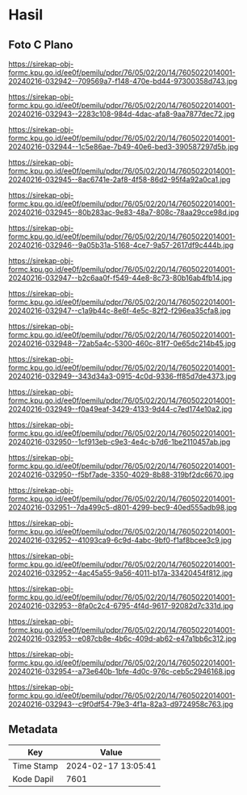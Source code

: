 # Hasil

## Foto C Plano

https://sirekap-obj-formc.kpu.go.id/ee0f/pemilu/pdpr/76/05/02/20/14/7605022014001-20240216-032942--709569a7-f148-470e-bd44-97300358d743.jpg

https://sirekap-obj-formc.kpu.go.id/ee0f/pemilu/pdpr/76/05/02/20/14/7605022014001-20240216-032943--2283c108-984d-4dac-afa8-9aa7877dec72.jpg

https://sirekap-obj-formc.kpu.go.id/ee0f/pemilu/pdpr/76/05/02/20/14/7605022014001-20240216-032944--1c5e86ae-7b49-40e6-bed3-390587297d5b.jpg

https://sirekap-obj-formc.kpu.go.id/ee0f/pemilu/pdpr/76/05/02/20/14/7605022014001-20240216-032945--8ac6741e-2af8-4f58-86d2-95f4a92a0ca1.jpg

https://sirekap-obj-formc.kpu.go.id/ee0f/pemilu/pdpr/76/05/02/20/14/7605022014001-20240216-032945--80b283ac-9e83-48a7-808c-78aa29cce98d.jpg

https://sirekap-obj-formc.kpu.go.id/ee0f/pemilu/pdpr/76/05/02/20/14/7605022014001-20240216-032946--9a05b31a-5168-4ce7-9a57-2617df9c444b.jpg

https://sirekap-obj-formc.kpu.go.id/ee0f/pemilu/pdpr/76/05/02/20/14/7605022014001-20240216-032947--b2c6aa0f-f549-44e8-8c73-80b16ab4fb14.jpg

https://sirekap-obj-formc.kpu.go.id/ee0f/pemilu/pdpr/76/05/02/20/14/7605022014001-20240216-032947--c1a9b44c-8e6f-4e5c-82f2-f296ea35cfa8.jpg

https://sirekap-obj-formc.kpu.go.id/ee0f/pemilu/pdpr/76/05/02/20/14/7605022014001-20240216-032948--72ab5a4c-5300-460c-81f7-0e65dc214b45.jpg

https://sirekap-obj-formc.kpu.go.id/ee0f/pemilu/pdpr/76/05/02/20/14/7605022014001-20240216-032949--343d34a3-0915-4c0d-9336-ff85d7de4373.jpg

https://sirekap-obj-formc.kpu.go.id/ee0f/pemilu/pdpr/76/05/02/20/14/7605022014001-20240216-032949--f0a49eaf-3429-4133-9d44-c7ed174e10a2.jpg

https://sirekap-obj-formc.kpu.go.id/ee0f/pemilu/pdpr/76/05/02/20/14/7605022014001-20240216-032950--1cf913eb-c9e3-4e4c-b7d6-1be2110457ab.jpg

https://sirekap-obj-formc.kpu.go.id/ee0f/pemilu/pdpr/76/05/02/20/14/7605022014001-20240216-032950--f5bf7ade-3350-4029-8b88-319bf2dc6670.jpg

https://sirekap-obj-formc.kpu.go.id/ee0f/pemilu/pdpr/76/05/02/20/14/7605022014001-20240216-032951--7da499c5-d801-4299-bec9-40ed555adb98.jpg

https://sirekap-obj-formc.kpu.go.id/ee0f/pemilu/pdpr/76/05/02/20/14/7605022014001-20240216-032952--41093ca9-6c9d-4abc-9bf0-f1af8bcee3c9.jpg

https://sirekap-obj-formc.kpu.go.id/ee0f/pemilu/pdpr/76/05/02/20/14/7605022014001-20240216-032952--4ac45a55-9a56-4011-b17a-33420454f812.jpg

https://sirekap-obj-formc.kpu.go.id/ee0f/pemilu/pdpr/76/05/02/20/14/7605022014001-20240216-032953--8fa0c2c4-6795-4f4d-9617-92082d7c331d.jpg

https://sirekap-obj-formc.kpu.go.id/ee0f/pemilu/pdpr/76/05/02/20/14/7605022014001-20240216-032953--e087cb8e-4b6c-409d-ab62-e47a1bb6c312.jpg

https://sirekap-obj-formc.kpu.go.id/ee0f/pemilu/pdpr/76/05/02/20/14/7605022014001-20240216-032954--a73e640b-1bfe-4d0c-976c-ceb5c2946168.jpg

https://sirekap-obj-formc.kpu.go.id/ee0f/pemilu/pdpr/76/05/02/20/14/7605022014001-20240216-032943--c9f0df54-79e3-4f1a-82a3-d9724958c763.jpg


## Metadata

| Key        | Value               |
| ---------- | ------------------- |
| Time Stamp | 2024-02-17 13:05:41 |
| Kode Dapil | 7601                |



